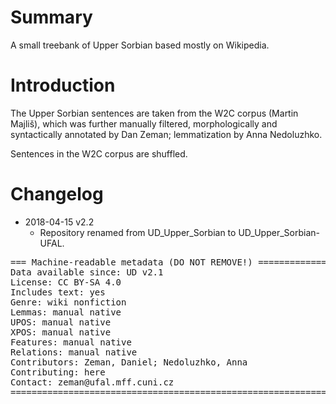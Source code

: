 # Summary

A small treebank of Upper Sorbian based mostly on Wikipedia.


# Introduction

The Upper Sorbian sentences are taken from the W2C corpus (Martin Majliš), which
was further manually filtered, morphologically and syntactically annotated by
Dan Zeman; lemmatization by Anna Nedoluzhko.

Sentences in the W2C corpus are shuffled.


# Changelog

* 2018-04-15 v2.2
  * Repository renamed from UD_Upper_Sorbian to UD_Upper_Sorbian-UFAL.


<pre>
=== Machine-readable metadata (DO NOT REMOVE!) ================================
Data available since: UD v2.1
License: CC BY-SA 4.0
Includes text: yes
Genre: wiki nonfiction
Lemmas: manual native
UPOS: manual native
XPOS: manual native
Features: manual native
Relations: manual native
Contributors: Zeman, Daniel; Nedoluzhko, Anna
Contributing: here
Contact: zeman@ufal.mff.cuni.cz
===============================================================================
</pre>
